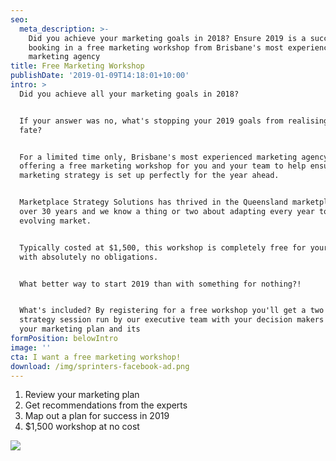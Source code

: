 ```yaml
---
seo:
  meta_description: >-
    Did you achieve your marketing goals in 2018? Ensure 2019 is a success by
    booking in a free marketing workshop from Brisbane's most experienced
    marketing agency
title: Free Marketing Workshop
publishDate: '2019-01-09T14:18:01+10:00'
intro: >
  Did you achieve all your marketing goals in 2018?


  If your answer was no, what's stopping your 2019 goals from realising the same
  fate?


  For a limited time only, Brisbane's most experienced marketing agency is
  offering a free marketing workshop for you and your team to help ensure your
  marketing strategy is set up perfectly for the year ahead.


  Marketplace Strategy Solutions has thrived in the Queensland marketplace for
  over 30 years and we know a thing or two about adapting every year to an
  evolving market.


  Typically costed at $1,500, this workshop is completely free for your team
  with absolutely no obligations.


  What better way to start 2019 than with something for nothing?! 


  What's included? By registering for a free workshop you'll get a two hour
  strategy session run by our executive team with your decision makers to review
  your marketing plan and its 
formPosition: belowIntro
image: ''
cta: I want a free marketing workshop!
download: /img/sprinters-facebook-ad.png
---
```

1. Review your marketing plan
2. Get recommendations from the experts
3. Map out a plan for success in 2019
4. $1,500 workshop at no cost

![](/img/sprinters-facebook-ad.png)
